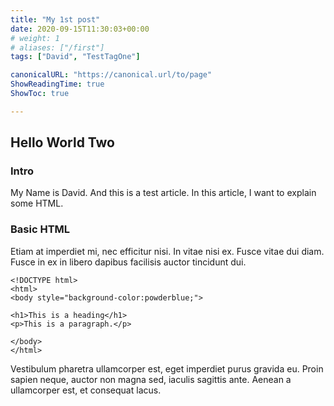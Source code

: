 ```yaml
---
title: "My 1st post"
date: 2020-09-15T11:30:03+00:00
# weight: 1
# aliases: ["/first"]
tags: ["David", "TestTagOne"]

canonicalURL: "https://canonical.url/to/page"
ShowReadingTime: true
ShowToc: true

---
```


## Hello World Two

### Intro

My Name is David. And this is a test article. In this article, I want to explain some HTML. 

### Basic HTML

Etiam at imperdiet mi, nec efficitur nisi. In vitae nisi ex. Fusce vitae dui diam. Fusce in ex in libero dapibus facilisis auctor tincidunt dui.

```
<!DOCTYPE html>
<html>
<body style="background-color:powderblue;">

<h1>This is a heading</h1>
<p>This is a paragraph.</p>

</body>
</html>
```

Vestibulum pharetra ullamcorper est, eget imperdiet purus gravida eu. Proin sapien neque, auctor non magna sed, iaculis sagittis ante. Aenean a ullamcorper est, et consequat lacus. 